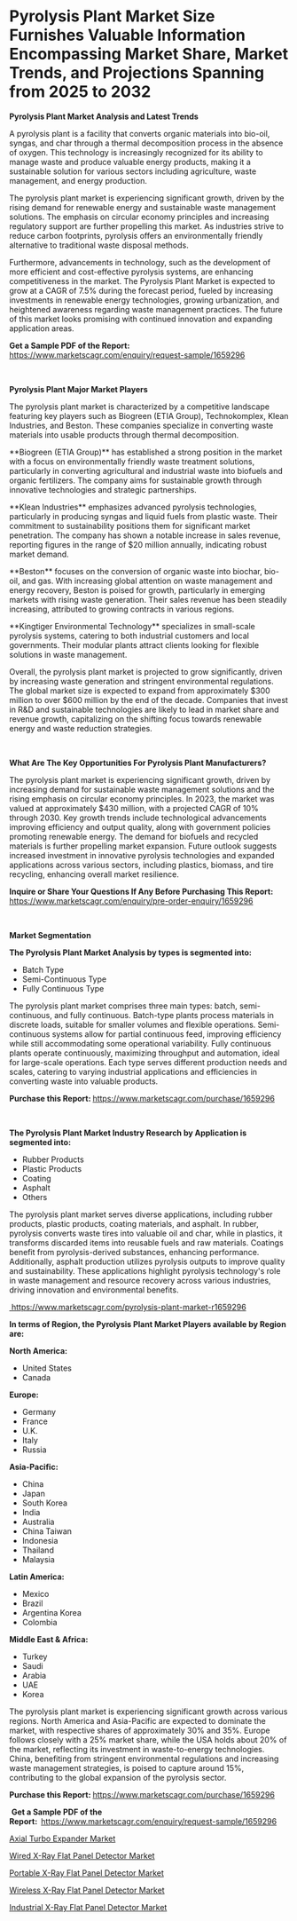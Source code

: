 <p><h1>Pyrolysis Plant Market Size Furnishes Valuable Information Encompassing Market Share, Market Trends, and Projections Spanning from 2025 to 2032</h1></p><p><strong>Pyrolysis Plant Market Analysis and Latest Trends</strong></p>
<p><p>A pyrolysis plant is a facility that converts organic materials into bio-oil, syngas, and char through a thermal decomposition process in the absence of oxygen. This technology is increasingly recognized for its ability to manage waste and produce valuable energy products, making it a sustainable solution for various sectors including agriculture, waste management, and energy production.</p><p>The pyrolysis plant market is experiencing significant growth, driven by the rising demand for renewable energy and sustainable waste management solutions. The emphasis on circular economy principles and increasing regulatory support are further propelling this market. As industries strive to reduce carbon footprints, pyrolysis offers an environmentally friendly alternative to traditional waste disposal methods.</p><p>Furthermore, advancements in technology, such as the development of more efficient and cost-effective pyrolysis systems, are enhancing competitiveness in the market. The Pyrolysis Plant Market is expected to grow at a CAGR of 7.5% during the forecast period, fueled by increasing investments in renewable energy technologies, growing urbanization, and heightened awareness regarding waste management practices. The future of this market looks promising with continued innovation and expanding application areas.</p></p>
<p><strong>Get a Sample PDF of the Report:&nbsp;</strong> <a href="https://www.marketscagr.com/enquiry/request-sample/1659296?utm_campaign=1848&utm_medium=2&utm_source=Github&utm_content=ia&utm_term=28022025&utm_id=pyrolysis-plant">https://www.marketscagr.com/enquiry/request-sample/1659296</a></p>
<p>&nbsp;</p>
<p><strong>Pyrolysis Plant Major Market Players</strong></p>
<p><p>The pyrolysis plant market is characterized by a competitive landscape featuring key players such as Biogreen (ETIA Group), Technokomplex, Klean Industries, and Beston. These companies specialize in converting waste materials into usable products through thermal decomposition.</p><p>**Biogreen (ETIA Group)** has established a strong position in the market with a focus on environmentally friendly waste treatment solutions, particularly in converting agricultural and industrial waste into biofuels and organic fertilizers. The company aims for sustainable growth through innovative technologies and strategic partnerships.</p><p>**Klean Industries** emphasizes advanced pyrolysis technologies, particularly in producing syngas and liquid fuels from plastic waste. Their commitment to sustainability positions them for significant market penetration. The company has shown a notable increase in sales revenue, reporting figures in the range of $20 million annually, indicating robust market demand.</p><p>**Beston** focuses on the conversion of organic waste into biochar, bio-oil, and gas. With increasing global attention on waste management and energy recovery, Beston is poised for growth, particularly in emerging markets with rising waste generation. Their sales revenue has been steadily increasing, attributed to growing contracts in various regions.</p><p>**Kingtiger Environmental Technology** specializes in small-scale pyrolysis systems, catering to both industrial customers and local governments. Their modular plants attract clients looking for flexible solutions in waste management.</p><p>Overall, the pyrolysis plant market is projected to grow significantly, driven by increasing waste generation and stringent environmental regulations. The global market size is expected to expand from approximately $300 million to over $600 million by the end of the decade. Companies that invest in R&D and sustainable technologies are likely to lead in market share and revenue growth, capitalizing on the shifting focus towards renewable energy and waste reduction strategies.</p></p>
<p>&nbsp;</p>
<p><strong>What Are The Key Opportunities For Pyrolysis Plant Manufacturers?</strong></p>
<p><p>The pyrolysis plant market is experiencing significant growth, driven by increasing demand for sustainable waste management solutions and the rising emphasis on circular economy principles. In 2023, the market was valued at approximately $430 million, with a projected CAGR of 10% through 2030. Key growth trends include technological advancements improving efficiency and output quality, along with government policies promoting renewable energy. The demand for biofuels and recycled materials is further propelling market expansion. Future outlook suggests increased investment in innovative pyrolysis technologies and expanded applications across various sectors, including plastics, biomass, and tire recycling, enhancing overall market resilience.</p></p>
<p><strong>Inquire or Share Your Questions If Any Before Purchasing This Report:</strong> <a href="https://www.marketscagr.com/enquiry/pre-order-enquiry/1659296?utm_campaign=1848&utm_medium=2&utm_source=Github&utm_content=ia&utm_term=28022025&utm_id=pyrolysis-plant">https://www.marketscagr.com/enquiry/pre-order-enquiry/1659296</a></p>
<p>&nbsp;</p>
<p><strong>Market Segmentation</strong></p>
<p><strong>The Pyrolysis Plant Market Analysis by types is segmented into:</strong></p>
<p><ul><li>Batch Type</li><li>Semi-Continuous Type</li><li>Fully Continuous Type</li></ul></p>
<p><p>The pyrolysis plant market comprises three main types: batch, semi-continuous, and fully continuous. Batch-type plants process materials in discrete loads, suitable for smaller volumes and flexible operations. Semi-continuous systems allow for partial continuous feed, improving efficiency while still accommodating some operational variability. Fully continuous plants operate continuously, maximizing throughput and automation, ideal for large-scale operations. Each type serves different production needs and scales, catering to varying industrial applications and efficiencies in converting waste into valuable products.</p></p>
<p><strong>Purchase this Report:&nbsp;</strong><a href="https://www.marketscagr.com/purchase/1659296?utm_campaign=1848&utm_medium=2&utm_source=Github&utm_content=ia&utm_term=28022025&utm_id=pyrolysis-plant">https://www.marketscagr.com/purchase/1659296</a></p>
<p>&nbsp;</p>
<p><strong>The Pyrolysis Plant Market Industry Research by Application is segmented into:</strong></p>
<p><ul><li>Rubber Products</li><li>Plastic Products</li><li>Coating</li><li>Asphalt</li><li>Others</li></ul></p>
<p><p>The pyrolysis plant market serves diverse applications, including rubber products, plastic products, coating materials, and asphalt. In rubber, pyrolysis converts waste tires into valuable oil and char, while in plastics, it transforms discarded items into reusable fuels and raw materials. Coatings benefit from pyrolysis-derived substances, enhancing performance. Additionally, asphalt production utilizes pyrolysis outputs to improve quality and sustainability. These applications highlight pyrolysis technology's role in waste management and resource recovery across various industries, driving innovation and environmental benefits.</p></p>
<p><a href="https://www.marketscagr.com/pyrolysis-plant-market-r1659296?utm_campaign=1848&utm_medium=2&utm_source=Github&utm_content=ia&utm_term=28022025&utm_id=pyrolysis-plant">&nbsp;https://www.marketscagr.com/pyrolysis-plant-market-r1659296</a></p>
<p><strong>In terms of Region, the Pyrolysis Plant Market Players available by Region are:</strong></p>
<p>
    <p> <strong> North America: </strong>
        <ul>
            <li>United States</li>
            <li>Canada</li>
        </ul>
        </p> 
    <p> <strong> Europe: </strong>
        <ul>
            <li>Germany</li>
            <li>France</li>
            <li>U.K.</li>
            <li>Italy</li>
            <li>Russia</li>
        </ul>
        </p> 
    <p> <strong> Asia-Pacific: </strong>
        <ul>
            <li>China</li>
            <li>Japan</li>
            <li>South Korea</li>
            <li>India</li>
            <li>Australia</li>
            <li>China Taiwan</li>
            <li>Indonesia</li>
            <li>Thailand</li>
            <li>Malaysia</li>
        </ul>
        </p> 
    <p> <strong> Latin America: </strong>
        <ul>
            <li>Mexico</li>
            <li>Brazil</li>
            <li>Argentina Korea</li>
            <li>Colombia</li>
        </ul>
        </p> 
    <p> <strong> Middle East & Africa: </strong>
        <ul>
            <li>Turkey</li>
            <li>Saudi</li>
            <li>Arabia</li>
            <li>UAE</li>
            <li>Korea</li>
        </ul>
    </p>
    </p>
<p><p>The pyrolysis plant market is experiencing significant growth across various regions. North America and Asia-Pacific are expected to dominate the market, with respective shares of approximately 30% and 35%. Europe follows closely with a 25% market share, while the USA holds about 20% of the market, reflecting its investment in waste-to-energy technologies. China, benefiting from stringent environmental regulations and increasing waste management strategies, is poised to capture around 15%, contributing to the global expansion of the pyrolysis sector.</p></p>
<p><strong>Purchase this Report: </strong><a href="https://www.marketscagr.com/purchase/1659296?utm_campaign=1848&utm_medium=2&utm_source=Github&utm_content=ia&utm_term=28022025&utm_id=pyrolysis-plant">https://www.marketscagr.com/purchase/1659296</a></p>
<p>&nbsp;<strong>Get a Sample PDF of the Report:&nbsp;&nbsp;</strong><a href="https://www.marketscagr.com/enquiry/request-sample/1659296?utm_campaign=1848&utm_medium=2&utm_source=Github&utm_content=ia&utm_term=28022025&utm_id=pyrolysis-plant">https://www.marketscagr.com/enquiry/request-sample/1659296</a></p>
<p><strong></strong></p>
<p><p><a href="https://github.com/marloy8/Market-Research-Report-List-7/blob/main/axial-turbo-expander-market.md?utm_campaign=1848&utm_medium=2&utm_source=Github&utm_content=ia&utm_term=28022025&utm_id=pyrolysis-plant">Axial Turbo Expander Market</a></p><p><a href="https://github.com/waerskracl0l/Market-Research-Report-List-1/blob/main/wired-x-ray-flat-panel-detector-market.md?utm_campaign=1848&utm_medium=2&utm_source=Github&utm_content=ia&utm_term=28022025&utm_id=pyrolysis-plant">Wired X-Ray Flat Panel Detector Market</a></p><p><a href="https://github.com/snelldimkeod/Market-Research-Report-List-1/blob/main/portable-x-ray-flat-panel-detector-market.md?utm_campaign=1848&utm_medium=2&utm_source=Github&utm_content=ia&utm_term=28022025&utm_id=pyrolysis-plant">Portable X-Ray Flat Panel Detector Market</a></p><p><a href="https://github.com/WillieWoodard/Market-Research-Report-List-7/blob/main/wireless-x-ray-flat-panel-detector-market.md?utm_campaign=1848&utm_medium=2&utm_source=Github&utm_content=ia&utm_term=28022025&utm_id=pyrolysis-plant">Wireless X-Ray Flat Panel Detector Market</a></p><p><a href="https://github.com/fulceoscarh9/Market-Research-Report-List-1/blob/main/industrial-x-ray-flat-panel-detector-market.md?utm_campaign=1848&utm_medium=2&utm_source=Github&utm_content=ia&utm_term=28022025&utm_id=pyrolysis-plant">Industrial X-Ray Flat Panel Detector Market</a></p></p>